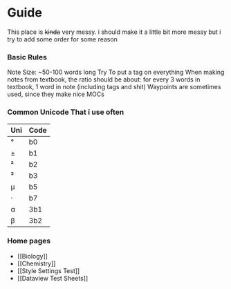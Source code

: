 # Guide

This place is ~~kinda~~ very messy. i should make it a little bit more messy but i try to add some order for some reason

### Basic Rules
Note Size: ~50-100 words long
Try To put a tag on everything
When making notes from textbook, the ratio should be about:
for every 3 words in textbook, 1 word in note (including tags and shit)
Waypoints are sometimes used, since they make nice MOCs
### Common Unicode That i use often
| Uni | Code |
| --- | ---- |
| °   | b0   |
| ±   | b1   |
| ²   | b2   |
| ³   | b3   |
| µ   | b5   |
| ·   | b7   |
| α   | 3b1  |
| β   | 3b2  |

### Home pages
- [[Biology]]
- [[Chemistry]]
- [[Style Settings Test]]
- [[Dataview Test Sheets]]